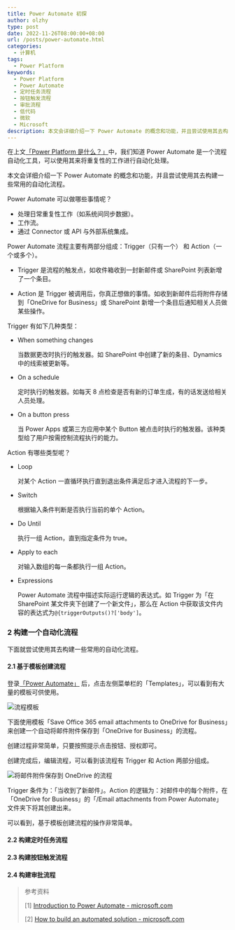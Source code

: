 ```yaml
---
title: Power Automate 初探
author: olzhy
type: post
date: 2022-11-26T08:00:00+08:00
url: /posts/power-automate.html
categories:
  - 计算机
tags:
  - Power Platform
keywords:
  - Power Platform
  - Power Automate
  - 定时任务流程
  - 按钮触发流程
  - 审批流程
  - 低代码
  - 微软
  - Microsoft
description: 本文会详细介绍一下 Power Automate 的概念和功能，并且尝试使用其去构建一些常用的自动化流程（包括定时任务流程、按钮触发流程和审批流程）。
---
```


在上文[「Power Platform 是什么？」](https://olzhy.github.io/posts/what-is-power-platform.html)中，我们知道 Power Automate 是一个流程自动化工具，可以使用其来将重复性的工作进行自动化处理。

本文会详细介绍一下 Power Automate 的概念和功能，并且尝试使用其去构建一些常用的自动化流程。

Power Automate 可以做哪些事情呢？

- 处理日常重复性工作（如系统间同步数据）。
- 工作流。
- 通过 Connector 或 API 与外部系统集成。

Power Automate 流程主要有两部分组成：Trigger（只有一个） 和 Action（一个或多个）。

- Trigger 是流程的触发点，如收件箱收到一封新邮件或 SharePoint 列表新增了一个条目。

- Action 是 Trigger 被调用后，你真正想做的事情。如收到新邮件后将附件存储到「OneDrive for Business」或 SharePoint 新增一个条目后通知相关人员做某些操作。

Trigger 有如下几种类型：

- When something changes

  当数据更改时执行的触发器。如 SharePoint 中创建了新的条目、Dynamics 中的线索被更新等。

- On a schedule

  定时执行的触发器。如每天 8 点检查是否有新的订单生成，有的话发送给相关人员处理。

- On a button press

  当 Power Apps 或第三方应用中某个 Button 被点击时执行的触发器。该种类型给了用户按需控制流程执行的能力。

Action 有哪些类型呢？

- Loop

  对某个 Action 一直循环执行直到退出条件满足后才进入流程的下一步。

- Switch

  根据输入条件判断是否执行当前的单个 Action。

- Do Until

  执行一组 Action，直到指定条件为 true。

- Apply to each

  对输入数组的每一条都执行一组 Action。

- Expressions

  Power Automate 流程中描述实际运行逻辑的表达式。如 Trigger 为「在 SharePoint 某文件夹下创建了一个新文件」，那么在 Action 中获取该文件内容的表达式为`@{triggerOutputs()?['body']`。

### 2 构建一个自动化流程

下面就尝试使用其去构建一些常用的自动化流程。

#### 2.1 基于模板创建流程

登录[「Power Automate」](https://make.powerapps.com/) 后，点击左侧菜单栏的「Templates」，可以看到有大量的模板可供使用。

![流程模板](https://olzhy.github.io/static/images/uploads/2022/11/flow-templates.png#center)

下面使用模板「Save Office 365 email attachments to OneDrive for Business」来创建一个自动将邮件附件保存到「OneDrive for Business」的流程。

创建过程非常简单，只要按照提示点击按钮、授权即可。

创建完成后，编辑流程，可以看到该流程有 Trigger 和 Action 两部分组成。

![将邮件附件保存到 OneDrive 的流程](https://olzhy.github.io/static/images/uploads/2022/11/save-email-attachments-to-onedrive.png#center)

Trigger 条件为：「当收到了新邮件」。Action 的逻辑为：对邮件中的每个附件，在「OneDrive for Business」的「/Email attachments from Power Automate」文件夹下将其创建出来。

可以看到，基于模板创建流程的操作非常简单。

#### 2.2 构建定时任务流程

#### 2.3 构建按钮触发流程

#### 2.4 构建审批流程

> 参考资料
>
> [1] [Introduction to Power Automate - microsoft.com](https://learn.microsoft.com/en-us/training/modules/introduction-power-automate/)
>
> [2] [How to build an automated solution - microsoft.com](https://learn.microsoft.com/en-us/training/modules/build-automated-solution/)
